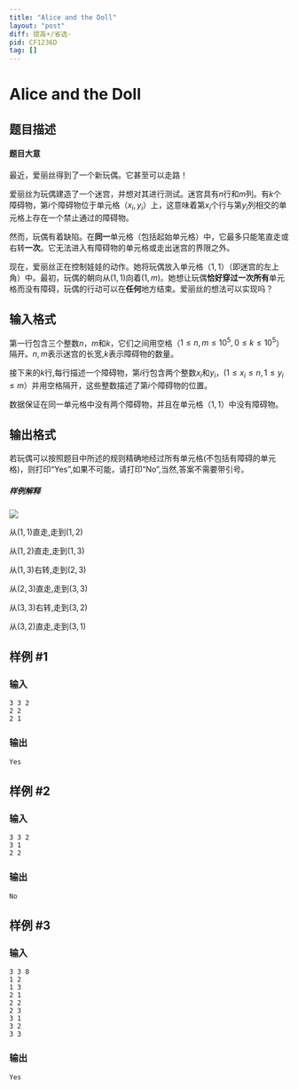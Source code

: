 ```yaml
---
title: "Alice and the Doll"
layout: "post"
diff: 提高+/省选-
pid: CF1236D
tag: []
---
```


# Alice and the Doll

## 题目描述

#### 题目大意

最近，爱丽丝得到了一个新玩偶。它甚至可以走路！

爱丽丝为玩偶建造了一个迷宫，并想对其进行测试。迷宫具有$n$行和$m$列。有$k$个障碍物，第$i$个障碍物位于单元格（$x_i,y_i$）上，这意味着第$x_i$个行与第$y_i$列相交的单元格上存在一个禁止通过的障碍物。

然而，玩偶有着缺陷。在**同一**单元格（包括起始单元格）中，它最多只能笔直走或右转**一次**。它无法进入有障碍物的单元格或走出迷宫的界限之外。

现在，爱丽丝正在控制娃娃的动作。她将玩偶放入单元格（$1,1$）（即迷宫的左上角）中。最初，玩偶的朝向从$(1,1)$向着$(1,m)$。她想让玩偶**恰好穿过一次所有**单元格而没有障碍，玩偶的行动可以在**任何**地方结束。爱丽丝的想法可以实现吗？

## 输入格式

第一行包含三个整数$n$，$m$和$k$，它们之间用空格（$1≤n,m≤10^5,0≤k≤10^5$）隔开。$n,m$表示迷宫的长宽,$k$表示障碍物的数量。

接下来的$k$行,每行描述一个障碍物，第$i$行包含两个整数$x_i$和$y_i$，($1≤x_i≤n,1≤y_i≤m$）并用空格隔开，这些整数描述了第$i$个障碍物的位置。

数据保证在同一单元格中没有两个障碍物，并且在单元格（$1,1$）中没有障碍物。

## 输出格式

若玩偶可以按照题目中所述的规则精确地经过所有单元格(不包括有障碍的单元格)，则打印“Yes”,如果不可能，请打印“No”,当然,答案不需要带引号。

##### 样例解释

![](https://cdn.luogu.com.cn/upload/vjudge_pic/CF1236D/a446f23c7b4fc0fe67d2e36e4d38a412a7a5c518.png)

从$(1,1)$直走,走到$(1,2)$


从$(1,2)$直走,走到$(1,3)$


从$(1,3)$右转,走到$(2,3)$


从$(2,3)$直走,走到$(3,3)$


从$(3,3)$右转,走到$(3,2)$


从$(3,2)$直走,走到$(3,1)$

## 样例 #1

### 输入

```
3 3 2
2 2
2 1

```

### 输出

```
Yes
```

## 样例 #2

### 输入

```
3 3 2
3 1
2 2

```

### 输出

```
No
```

## 样例 #3

### 输入

```
3 3 8
1 2
1 3
2 1
2 2
2 3
3 1
3 2
3 3

```

### 输出

```
Yes
```

